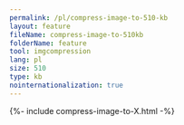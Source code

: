 ```yaml
---
permalink: /pl/compress-image-to-510-kb
layout: feature
fileName: compress-image-to-510kb
folderName: feature
tool: imgcompression
lang: pl
size: 510
type: kb
nointernationalization: true
---
```

{%- include compress-image-to-X.html -%}       
